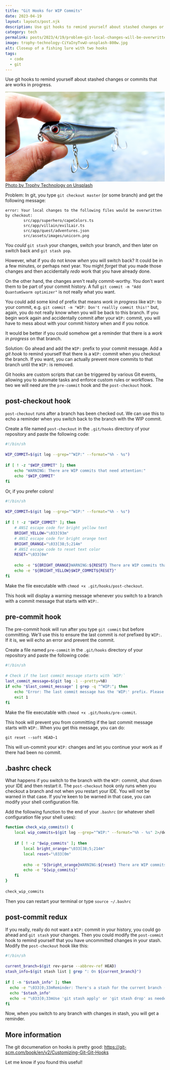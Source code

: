 ```yaml
---
title: "Git Hooks for WIP Commits"
date: 2023-04-19
layout: layouts/post.njk
description: Use git hooks to remind yourself about stashed changes or commits that are works in progress.
category: tech
permalink: posts/2023/4/19/problem-git-local-changes-will-be-overwritten-but-you-do-not-want-to-git-stash/index.html
image: trophy-technology-CiYaInyTvwU-unsplash-800w.jpg
alt: Closeup of a fishing lure with two hooks
tags:
  - code
  - git
---
```


Use git hooks to remind yourself about stashed changes or commits that are works in progress.

![Closeup of a fishing lure with two hooks](/images/trophy-technology-CiYaInyTvwU-unsplash.jpg) [Photo by Trophy Technology on Unsplash](https://unsplash.com/es/@trophytechnology?utm_source=unsplash&utm_medium=referral&utm_content=creditCopyText)

Problem: In git, you type `git checkout master` (or some branch) and get the following message:

```text
error: Your local changes to the following files would be overwritten by checkout:
        src/app/superhero/capeColors.ts
        src/app/villain/evilLair.ts
        src/app/quest/adventures.json
        src/assets/images/unicorn.png
```

You _could_ `git stash` your changes, switch your branch, and then later on switch back and `git stash pop`.

However, what if you do not know _when_ you will switch back? It could be in a few minutes, or perhaps next year. You might _forget_ that you made those changes and then accidentally _redo_ work that you have already done.

On the other hand, the changes aren't really commit-worthy. You don't want them to be part of your commit history. A full `git commit -m "Add QuantumSwarm optimizer"` is not really what you want.

You could add some kind of prefix that means _work in progress_ like `WIP:` to your commit, e.g. `git commit -m "WIP: Don't reallly commit this!"` but, again, you do not really know when you will be back to this branch. If you begin work again and accidentally commit after your `WIP:` commit, you will have to mess about with your commit history when and if you notice.

It would be better if you could somehow get a reminder that there is a _work in progress_ on that branch.

Solution: Go ahead and add the `WIP:` prefix to your commit message. Add a _git hook_ to remind yourself that there is a `WIP:` commit when you checkout the branch. If you want, you can actually prevent more commits to that branch until the `WIP:` is removed.

Git hooks are custom scripts that can be triggered by various Git events, allowing you to automate tasks and enforce custom rules or workflows. The two we will need are the `pre-commit` hook and the `post-checkout` hook.

## post-checkout hook

`post-checkout` runs after a branch has been checked out. We can use this to echo a reminder when you switch back to the branch with the WIP commit.

Create a file named `post-checkout` in the `.git/hooks` directory of your repository and paste the following code:

```bash
#!/bin/sh

WIP_COMMIT=$(git log --grep="^WIP:" --format="%h - %s")

if [ ! -z "$WIP_COMMIT" ]; then
    echo "WARNING: There are WIP commits that need attention:"
    echo "$WIP_COMMIT"
fi
```

Or, if you prefer colors!

```bash
#!/bin/sh

WIP_COMMIT=$(git log --grep="^WIP:" --format="%h - %s")

if [ ! -z "$WIP_COMMIT" ]; then
    # ANSI escape code for bright yellow text
    BRIGHT_YELLOW="\033[93m"
    # ANSI escape code for bright orange text
    BRIGHT_ORANGE="\033[38;5;214m"
    # ANSI escape code to reset text color
    RESET="\033[0m"

    echo -e "${BRIGHT_ORANGE}WARNING:${RESET} There are WIP commits that need attention:"
    echo -e "${BRIGHT_YELLOW}$WIP_COMMIT${RESET}"
fi
```

Make the file executable with `chmod +x .git/hooks/post-checkout`.

This hook will display a warning message whenever you switch to a branch with a commit message that starts with `WIP:`.

## pre-commit hook

The pre-commit hook will run after you type `git commit` but before committing. We'll use this to ensure the last commit is _not_ prefixed by `WIP:`. If it is, we will echo an error and prevent the commit.

Create a file named `pre-commit` in the `.git/hooks` directory of your repository and paste the following code:

```bash
#!/bin/sh

# Check if the last commit message starts with `WIP:`
last_commit_message=$(git log -1 --pretty=%B)
if echo "$last_commit_message" | grep -q "^WIP:"; then
    echo "Error: The last commit message has the 'WIP:' prefix. Please remove or amend the commit before proceeding."
    exit 1
fi
```

Make the file executable with `chmod +x .git/hooks/pre-commit`.

This hook will prevent you from committing if the last commit message starts with `WIP:`. When you get this message, you can do:

```
git reset --soft HEAD~1
```

This will un-commit your `WIP:` changes and let you continue your work as if there had been no commit.

## .bashrc check

What happens if you switch to the branch with the `WIP:` commit, shut down your IDE and then restart it. The `post-checkout` hook only runs when you checkout a branch and not when you restart your IDE. You will not be warned in that case. If you're keen to be warned in that case, you can modify your shell configuration file.

Add the following function to the end of your `.bashrc` (or whatever shell configuration file your shell uses):

```bash
function check_wip_commits() {
    local wip_commits=$(git log --grep="^WIP:" --format="%h - %s" 2>/dev/null)

    if [ ! -z "$wip_commits" ]; then
        local bright_orange="\033[38;5;214m"
        local reset="\033[0m"

        echo -e "${bright_orange}WARNING:${reset} There are WIP commits that need attention:"
        echo -e "${wip_commits}"
    fi
}

check_wip_commits
```

Then you can restart your terminal or type `source ~/.bashrc`

## post-commit redux

If you really, really do not want a `WIP:` commit in your history, you could go ahead and `git stash` your changes. Then you could modify the `post-commit` hook to remind yourself that you have uncommitted changes in your stash. Modify the `post-checkout` hook like this:

```bash
#!/bin/sh

current_branch=$(git rev-parse --abbrev-ref HEAD)
stash_info=$(git stash list | grep ": On ${current_branch}")

if [ -n "$stash_info" ]; then
  echo -e "\033[0;33mReminder: There's a stash for the current branch ($current_branch):\033[0m"
  echo "$stash_info"
  echo -e "\033[0;33mUse 'git stash apply' or 'git stash drop' as needed.\033[0m"
fi
```

Now, when you switch to any branch with changes in stash, you will get a reminder.

## More information

The git documenation on hooks is pretty good: <https://git-scm.com/book/en/v2/Customizing-Git-Git-Hooks>

Let me know if you found this useful!

